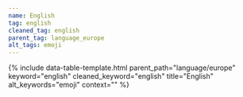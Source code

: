 ```yaml
---
name: English
tag: english
cleaned_tag: english
parent_tag: language_europe
alt_tags: emoji
---
```


{% include data-table-template.html 
  parent_path="language/europe" 
  keyword="english" 
  cleaned_keyword="english" 
  title="English"
  alt_keywords="emoji"
  context=""
%}

